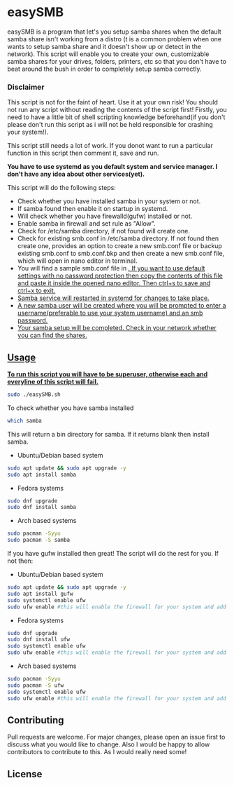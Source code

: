 # easySMB

easySMB is a program that let's you setup samba shares when the default samba share isn't working from a distro (t is a common problem when one wants to setup samba share and it doesn't show up or detect in the network). This script will enable you to create your own, customizable samba shares for your drives, folders, printers, etc so that you don't have to beat around the bush in order to completely setup samba correctly.

### Disclaimer

This script is not for the faint of heart. Use it at your own risk! You should not run any script without reading the contents of the script first! Firstly, you need to have a little bit of shell scripting knowledge beforehand(if you don't please don't run this script as i will not be held responsible for crashing your system!).

This script still needs a lot of work. If you donot want to run a particular function in this script then comment it, save and run.

<strong> You have to use systemd as you default system and service manager. I don't have any idea about other services(yet).</strong>

This script will do the following steps:

 * Check whether you have installed samba in your system or not.
 * If samba found then enable it on startup in systemd.
 * Will check whether you have firewalld(gufw) installed or not.
 * Enable samba in firewall and set rule as "Allow".
 * Check for /etc/samba directory, if not found will create one.
 * Check for existing smb.conf in /etc/samba directory. If not found then create one, provides an option to create a new smb.conf file or backup existing smb.conf to smb.conf.bkp and then create a new smb.conf file, which will open in nano editor in terminal.
 * You will find a sample smb.conf file in <a href="https://github.com/VigilantLoki119/easySMB/tree/master/smb.conf_sample" value="here!"/>. If you want to use default settings with no password protection then copy the contents of this file and paste it inside the opened nano editor. Then ctrl+s to save and ctrl+x to exit.
 * Samba service will restarted in systemd for changes to take place.
 * A new samba user will be created where you will be prompted to enter a username(preferable to use your system username) and an smb password. 
 * Your samba setup will be completed. Check in your network whether you can find the shares.

 ## Usage

<strong>To run this script you will have to be superuser, otherwise each and everyline of this script will fail.</strong>

```bash
sudo ./easySMB.sh
```
To check whether you have samba installed

```bash
which samba
```
This will return a bin directory for samba. If it returns blank then install samba.

* Ubuntu/Debian based system
```bash
sudo apt update && sudo apt upgrade -y
sudo apt install samba
```

* Fedora systems
```bash
sudo dnf upgrade
sudo dnf install samba
```
* Arch based systems
```bash
sudo pacman -Syyu
sudo pacman -S samba
```

If you have gufw installed then great! The script will do the rest for you. If not then:

* Ubuntu/Debian based system
```bash
sudo apt update && sudo apt upgrade -y
sudo apt install gufw
sudo systemctl enable ufw
sudo ufw enable #this will enable the firewall for your system and add itself in systemd's startup
```

* Fedora systems
```bash
sudo dnf upgrade
sudo dnf install ufw
sudo systemctl enable ufw
sudo ufw enable #this will enable the firewall for your system and add itself in systemd's startup
```
* Arch based systems
```bash
sudo pacman -Syyu
sudo pacman -S ufw
sudo systemctl enable ufw
sudo ufw enable #this will enable the firewall for your system and add itself in systemd's startup
```
## Contributing
Pull requests are welcome. For major changes, please open an issue first to discuss what you would like to change.
Also I would be happy to allow contributors to contribute to this. As I would really need some!

## License
<a href="https://github.com/VigilantLoki119/easySMB/blob/master/LICENSE" value="GNU General Public License v3.0"/>